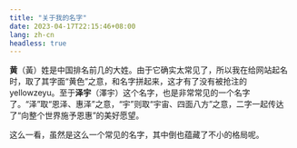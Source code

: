 ```yaml
---
title: "关于我的名字"
date: 2023-04-17T22:15:46+08:00
lang: zh-cn
headless: true
---
```


**黄**（黃）姓是中国排名前几的大姓。由于它确实太常见了，所以我在给网站起名时，取了其字面“黄色”之意，和名字拼起来，这才有了没有被抢注的 yellowzeyu。至于**泽宇**（澤宇）这个名字，也是非常常见的一个名字了。“泽”取“恩泽、惠泽”之意，“宇”则取“宇宙、四面八方”之意，二字一起传达了“向整个世界施予恩惠”的美好愿望。

这么一看，虽然是这么一个常见的名字，其中倒也蕴藏了不小的格局呢。